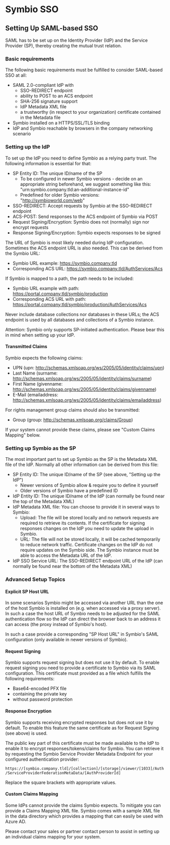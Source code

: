 # Symbio SSO

## Setting Up SAML-based SSO

SAML has to be set up on the Identity Provider (IdP) and the Service Provider (SP), thereby creating the mutual trust relation.

### Basic requirements

The following basic requirements must be fulfilled to consider SAML-based SSO at all:

* SAML 2.0-compliant IdP with
  * SSO-REDIRECT endpoint
  * ability to POST to an ACS endpoint
  * SHA-256 signature support
  * IdP Metadata XML file
  * a trustworthy (in respect to your organization) certificate contained in the Metadata file
* Symbio installed on a HTTPS/SSL/TLS binding
* IdP and Symbio reachable by browsers in the company networking scenario

### Setting up the IdP

To set up the IdP you need to define Symbio as a relying party trust. The following information is essential for that:

* SP Entity ID: The unique ID/name of the SP
  * To be configured in newer Symbio versions - decide on an appropriate string beforehand, we suggest something like this: "urn:symbio.company.tld:an-additional-instance-id"
  * Predefined for older Symbio versions: "http://symbioworld.com/web"
* SSO-REDIRECT: Accept requests by Symbio at the SSO-REDIRECT endpoint
* ACS-POST: Send responses to the ACS endpoint of Symbio via POST
* Request Signing/Encryption: Symbio does not (normally) sign nor encrypt requests
* Response Signing/Encryption: Symbio expects responses to be signed

The URL of Symbio is most likely needed during IdP configuration. Sometimes the ACS endpoint URL is also needed. This can be derived from the Symbio URL:

* Symbio URL example: https://symbio.company.tld
* Corresponding ACS URL: https://symbio.company.tld/AuthServices/Acs

If Symbio is mapped to a path, the path needs to be included:

* Symbio URL example with path: https://portal.company.tld/symbio/production
* Corresponding ACS URL with path: https://portal.company.tld/symbio/production/AuthServices/Acs

Never include database collections nor databases in these URLs; the ACS endpoint is used by all databases and collections of a Symbio instance.

Attention: Symbio only supports SP-initiated authentication. Please bear this in mind when setting up your IdP.

#### Transmitted Claims

Symbio expects the following claims:

* UPN (upn: http://schemas.xmlsoap.org/ws/2005/05/identity/claims/upn)
* Last Name (surname: http://schemas.xmlsoap.org/ws/2005/05/identity/claims/surname)
* First Name (givenname: http://schemas.xmlsoap.org/ws/2005/05/identity/claims/givenname)
* E-Mail (emailaddress: http://schemas.xmlsoap.org/ws/2005/05/identity/claims/emailaddress)

For rights management group claims should also be transmitted:

* Group (group: http://schemas.xmlsoap.org/claims/Group)

If your system cannot provide these claims, please see "Custom Claims Mapping" below.

### Setting up Symbio as the SP

The most important part to set up Symbio as the SP is the Metadata XML file of the IdP. Normally all other information can be derived from this file:

* SP Entity ID: The unique ID/name of the SP (see above, "Setting up the IdP")
  * Newer versions of Symbio allow & require you to define it yourself
  * Older versions of Symbio have a predefined ID
* IdP Entity ID: The unique ID/name of the IdP (can normally be found near the top of the Metadata XML)
* IdP Metadata XML file: You can choose to provide it in several ways to Symbio:
  * Upload: The file will be stored locally and no network requests are required to retrieve its contents. If the certificate for signing responses changes on the IdP you need to update the upload in Symbio.
  * URL: The file will not be stored locally, it will be cached temporarily to reduce network traffic. Certificate changes on the IdP do not require updates on the Symbio side. The Symbio instance must be able to access the Metadata URL of the IdP.
* IdP SSO Service URL: The SSO-REDIRECT endpoint URL of the IdP (can normally be found near the bottom of the Metadata XML)

### Advanced Setup Topics

#### Explicit SP Host URL

In some scenarios Symbio might be accessed via another URL than the one of the host Symbio is installed on (e.g. when accessed via a proxy server). In such a case the host URL of Symbio needs to be adjusted for the SAML authentication flow so the IdP can direct the browser back to an address it can access (the proxy instead of Symbio's host).

In such a case provide a corresponding "SP Host URL" in Symbio's SAML configuration (only available in newer versions of Symbio).

#### Request Signing

Symbio supports request signing but does not use it by default. To enable request signing you need to provide a certificate to Symbio via its SAML configuration. This certificate must provided as a file which fulfills the following requirements:

* Base64-encoded PFX file
* containing the private key
* without password protection

#### Response Encryption

Symbio supports receiving encrypted responses but does not use it by default. To enable this feature the same certificate as for Request Signing (see above) is used.

The public key part of this certificate must be made available to the IdP to enable it to encrypt responses/tokens/claims for Symbio. You can retrieve it by requesting the Symbio Service Provider Metadata Endpoint for your configured authentication provider:

`https://[symbio.company.tld]/[collection]/[storage]/viewer/[1033]/Auth/ServiceProviderFederationMetaData/[AuthProviderId]`

Replace the square brackets with appropriate values.

#### Custom Claims Mapping

Some IdPs cannot provide the claims Symbio expects. To mitigate you can provide a Claims Mapping XML file. Symbio comes with a sample XML file in the data directory which provides a mapping that can easily be used with Azure AD.

Please contact your sales or partner contact person to assist in setting up an individual claims mapping for your system.
